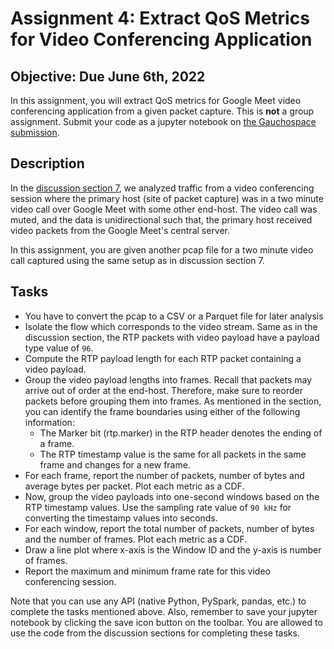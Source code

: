# Assignment 4: Extract QoS Metrics for Video Conferencing Application

## Objective: Due June 6th, 2022
In this assignment, you will extract QoS metrics for Google Meet video conferencing application from a given packet capture. This is **not** a group assignment. Submit your code as a jupyter notebook on [the Gauchospace submission][3].

## Description
In the [discussion section 7][1], we analyzed traffic from a video conferencing session where the primary host (site of packet capture) was in a two minute video call over Google Meet with some other end-host. The video call was muted, and the data is unidirectional such that, the primary host received video packets from the Google Meet's central server.

In this assignment, you are given another pcap file for a two minute video call captured using the same setup as in discussion section 7.

## Tasks
*  You have to convert the pcap to a CSV or a Parquet file for later analysis
* Isolate the flow which corresponds to the video stream. Same as in the discussion section, the RTP packets with video payload have a payload type value of `96`.
* Compute the RTP payload length for each RTP packet containing a video payload.
* Group the video payload lengths into frames. Recall that packets may arrive out of order at the end-host. Therefore, make sure to reorder packets before grouping them into frames. As mentioned in the section, you can identify the frame boundaries using either of the following information:
    * The Marker bit (rtp.marker) in the RTP header denotes the ending of a frame.
    * The RTP timestamp value is the same for all packets in the same frame and changes for a new frame.
* For each frame, report the number of packets, number of bytes and average bytes per packet. Plot each metric as a CDF.
* Now, group the video payloads into one-second windows based on the RTP timestamp values. Use the sampling rate value of `90 kHz` for converting the timestamp values into seconds.
* For each window, report the total number of packets, number of bytes and the number of frames. Plot each metric as a CDF.
* Draw a line plot where x-axis is the Window ID and the y-axis is number of frames.
* Report the maximum and minimum frame rate for this video conferencing session.


Note that you can use any API (native Python, PySpark, pandas, etc.) to complete the tasks mentioned above. Also, remember to save your jupyter notebook by clicking the save icon button on the toolbar. You are allowed to use the code from the discussion sections for completing these tasks.

[1]: https://github.com/SNL-UCSB/cs176c-discussion-section/tree/master/vca_analysis
[2]: https://en.wikipedia.org/wiki/Real-time_Transport_Protocol#Packet_header
[3]: https://gauchospace.ucsb.edu/courses/mod/assign/view.php?id=2094022

